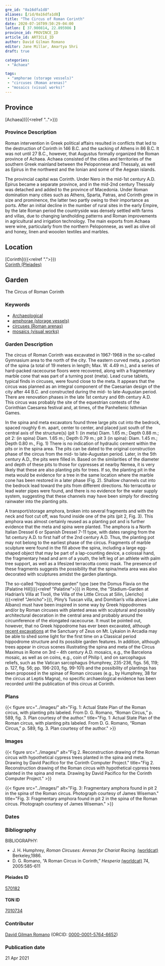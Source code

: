 ```yaml
---
gre_id: "0a16dfa1d8"
aliases: [/id/0a16dfa1d8]
title: "The Circus of Roman Corinth"
date: 2020-07-16T09:50:29-04:00
latlon: [ 37.900814, 22.895986 ]
province_id: PROVINCE_ID
article_id: ARTICLE_ID
author: David Gilman Romano
editor: Jane Millar, Amartya Shri
draft: true

categories:
 - "Achaea"

tags:
 - "amphorae (storage vessels)"
 - "circuses (Roman arenas)"
 - "mosaics (visual works)"
---
```


## Province

[Achaea]({{<relref "..">}})

### Province Description

Roman intervention in Greek political affairs resulted in conflicts that led to the destruction of Corinth in 146 B.C. and the sacking of Athens in 86 B.C. It was not until 27 B.C., however, that Augustus formally organized the Roman province of Achaea. Achaea consisted of the cities and territories of the southern Greek mainland between the Peloponnese and Thessaly, as well as Epirus in the northwest and the Ionian and some of the Aegean islands.

The provincial capital was Corinth. Under Nero in the mid-1st century A.D. Epirus became a separate province, and in the mid-2nd century Thessaly was detached and added to the province of Macedonia. Under Roman domination many cities such as Athens, Sparta, Patras, and Corinth grew in size and prominence, the latter two partly owing to their importance as ports.  After an initial decline in the number of rural sites in the early Empire, by the late Roman period the countryside was densely settled with farms and villas, due to changing landholding patterns and Roman improvements in agricultural and irrigation technology. The main exports from Achaea were wine, particularly from the northern Peloponnese, as well as olive oil and honey, linen and wooolen textiles and marbles.

## Location

[Corinth]({{<relref ".">}}) \
[Corinth (Pleiades)](https://pleiades.stoa.org/places/570182)

<!--### Location Description-->

<!-- LEAVE THIS BLANK FOR NOW -->

<!--## Sublocation-->

<!--
[AREA WITHIN LOCATION, LIKE “PALATINE HILL”](GEOREFERENCE LINK)
A sublocation is any area larger than an individual garden, but located within a location. I would always try to include a link to a controlled vocabulary here if possible. This ID may well be different from the Garden ID, e.g., Pompeii versus a Garden in one of the houses which has its own Pleiades ID.
-->

<!--### Sublocation Description-->

<!-- DESCRIPTION -->

## Garden

The Circus of Roman Corinth

### Keywords

- [Archaeological](#)
- [amphorae (storage vessels)](http://vocab.getty.edu/page/aat/300148696)
- [circuses (Roman arenas)](http://vocab.getty.edu/page/aat/300007255)
- [mosaics (visual works)](http://vocab.getty.edu/page/aat/300015342)

### Garden Description

The circus of Roman Corinth was excavated in 1967-1968 in the so-called Gymnasium area to the north of the city. The eastern curved meta, a portion of the spina (a total of 19 meters in length; Max. W. 4.49 m.), and a series of hard-packed racecourse floors were recovered, along with a fragmentary marble cone that was part of a turning post (meta). Lead curse tablets, typical finds in circuses, were found close to the meta. It appears that the circus was planned as an integral component of the Caesarian design of the city after 44 B.C. and constructed during the mid- to late-Augustan period. There are renovation phases in the late 1st century and 6th century A.D. This circus was probably the site of the equestrian contests of the Corinthian Caesarea festival and, at times, of the Panhellenic Isthmian Games.

In the spina and meta excavators found three large pits cut into the bedrock, spaced roughly 6 m. apart, center to center, and placed just south of the central axis of the structure(s) (pit 1: (in meta) Diam. 1.65 m.; Depth 0.88 m.; pit 2: (in spina) Diam. 1.65 m.; Depth 0.79 m.; pit 3 (in spina): Diam. 1.45 m.; Depth 0.80 m., Fig. 1) There is no indication of hydraulic cement within the pits or in the spina area. The pits can be dated to the original construction phase of the circus from the mid- to late-Augustan period. Later, in the 5th century A.D., the pits were filled in.  Based on the similarities of the diameter and depth of these pits to those for cypresses at nearby Nemea, it is very likely that these are also planting pits for trees. If so, the planting pit in the meta would be evidence for a tree in the same location where the marble cone has been restored in a later phase (Fig. 2). Shallow channels cut into the bedrock lead toward the pits from different directions. No terracotta or lead water pipes were found, and there is no evidence for the water supply system, suggesting that these channels may have been simply for directing rainwater into the planting pits.

A transport/storage amphora, broken into several fragments and with the neck and foot cut off, was found inside one of the pits (pit 2, Fig. 3).  This amphora was almost certainly reused as a planting pot and is further evidence that the meta and spina were planted. The amphora is a North Italian Dressel 6 or Spanish Dressel 7-11 type, with dates ranging from the 1st century A.D. to first half of the 2nd century A.D. Thus, the planting pot may not belong to the earliest phase of the circus.
Fragments of marble sculpture were found in the fill above the spina, including a large egg-shaped object that may be part of a lap-counting device, a colossal hand, the fragmentary head and arm of a youth, the left leg of an athlete with palm tree support, as well as a lifesized terracotta comic mask. The presence of these fragments suggests the possibility that the spina/meta area was also decorated with sculptures amidst the garden plantings.

The so-called “hippodrome garden” type (see the Domus Flavia on the [Palatine Hill]({{<relref "Palatine">}}) in Rome, the “Stadium-Garden at Hadrian’s Villa at Tivoli, the Villa of the Little Circus at Silin, [Jericho]({{<relref "Jericho">}}), Pliny’s Tuscan villa, and Domitian’s villa above Lake Albano) must have been inspired in some way by Greek hippodromes and/or by Roman circuses with planted areas with sculptural and possibly architectural decoration in the central area and probably around the circumference of the elongated racecourse. It must be pointed out, however, that no Greek hippodrome has ever been excavated, although [recent excavations](http://lykaionexcavation.org) at the Sanctuary of Zeus on Mt. Lykaion in Arcadia may be able to shed some light for the first time on a Classical period hippodrome structure and its possible garden features. In addition, although trees appear in circus scenes illustrating the spina and meta of the Circus Maximus in Rome on 3rd – 4th century A.D. mosaics, e.g., the Barcelona mosaic, as well as on coins, e.g., coin of Philip I, and on sarcophagus reliefs, such as the Vatican sarcophagus (Humphrey, 235-236, figs. 56, 119; p. 127, fig. 56; pp. 196-203, fig. 99-101) and the possibility of plantings has been proposed in the spinae of Roman circuses (e.g., by Humphrey, 38 for the circus at Leptis Magna), no specific archaeological evidence has been recorded until the publication of this circus at Corinth.

<!--### Maps-->

<!--
{{< figure src="../images/image_name.ext" alt="alt_text" title="CAPTION" >}}
-->

### Plans

{{< figure src="../images/" alt="Fig. 1: Actual State Plan of the Roman circus, with planting pits labeled. From D. G. Romano, “Roman Circus,” p. 589, fig. 3. Plan courtesy of the author." title="Fig. 1: Actual State Plan of the Roman circus, with planting pits labeled. From D. G. Romano, “Roman Circus,” p. 589, fig. 3. Plan courtesy of the author." >}}

### Images

{{< figure src="../images/" alt="Fig 2. Reconstruction drawing of the Roman circus with hypothetical cypress trees planted in the spina and meta. Drawing by David Pacifico for the Corinth Computer Project." title="Fig 2. Reconstruction drawing of the Roman circus with hypothetical cypress trees planted in the spina and meta. Drawing by David Pacifico for the Corinth Computer Project." >}}

{{< figure src="../images/" alt="Fig. 3: Fragmentary amphora found in pit 2 in the spina of the Roman circus. Photograph courtesy of James Wiseman." title="Fig. 3: Fragmentary amphora found in pit 2 in the spina of the Roman circus. Photograph courtesy of James Wiseman." >}}

### Dates
<!-- Format: For now, include dates exactly as written in the document. We will revisit the question of date formatting once more data have been collected. -->
<!-- If no date, use "unspecified" -->

### Bibliography

BIBLIOGRAPHY:
* J. H. Humphrey, *Roman Circuses: Arenas for Chariot Racing.* [(worldcat)](http://www.worldcat.org/oclc/299732316) Berkeley,1986.
* D. G. Romano, “A Roman Circus in Corinth,” *Hesperia* [(worldcat)](http://www.worldcat.org/oclc/359326258) 74, 2005:585-611

<!--#### Periodo ID-->

<!-- [PERIODO_ID](https://pleiades.stoa.org/places/PLEIADES_ID) -->

#### Pleiades ID

[570182](https://pleiades.stoa.org/places/570182)

#### TGN ID

[7010734](http://vocab.getty.edu/page/tgn/7010734)

### Contributor

[David Gilman Romano](https://anthropology.arizona.edu/user/david-gilman-romano) (ORCID: [0000-0001-5764-6652](https://orcid.org/0000-0001-5764-6652))

### Publication date

21 Apr 2021

<!--### Related articles-->

<!-- Links to other related articles. Leave blank for now -->
